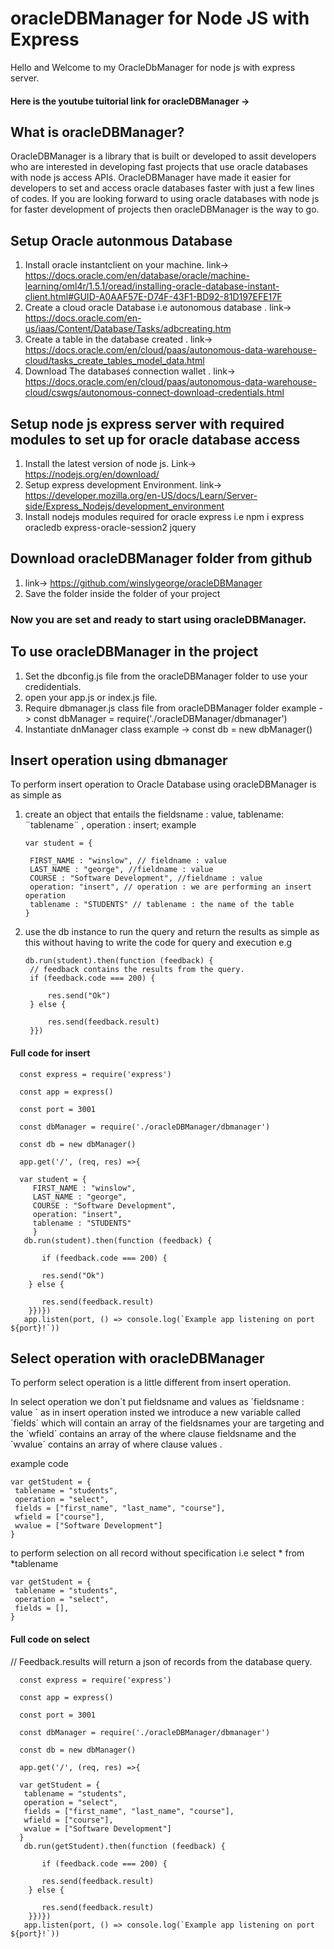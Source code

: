 # oracleDBManager for Node JS with Express
Hello and Welcome to my OracleDbManager for node js with express server.
#### Here is the youtube tuitorial link for oracleDBManager -> 
## What is oracleDBManager?

OracleDBManager is a library that is built or developed to assit developers who are interested in developing fast projects that use oracle databases with node js access APIś.
OracleDBManager have made it easier for developers to set and access oracle databases faster with just a few lines of codes. 
If you are looking forward to using oracle databases with node js for faster development of projects then oracleDBManager is the way to go.

## Setup Oracle autonmous Database
 1. Install oracle instantclient on your machine. link-> https://docs.oracle.com/en/database/oracle/machine-learning/oml4r/1.5.1/oread/installing-oracle-database-instant-client.html#GUID-A0AAF57E-D74F-43F1-BD92-81D197EFE17F
 2. Create a cloud oracle Database i.e autonomous database . link-> https://docs.oracle.com/en-us/iaas/Content/Database/Tasks/adbcreating.htm
 3. Create a table in the database created . link-> https://docs.oracle.com/en/cloud/paas/autonomous-data-warehouse-cloud/tasks_create_tables_model_data.html
 4. Download The databaseś connection wallet . link-> https://docs.oracle.com/en/cloud/paas/autonomous-data-warehouse-cloud/cswgs/autonomous-connect-download-credentials.html
 
 ## Setup node js express server with required modules to set up for oracle database access
 
 1. Install the latest version of node js. Link-> https://nodejs.org/en/download/
 2. Setup express development Environment. link-> https://developer.mozilla.org/en-US/docs/Learn/Server-side/Express_Nodejs/development_environment
 3. Install nodejs modules required for oracle express i.e npm i express oracledb express-oracle-session2 jquery
 
 ## Download oracleDBManager folder from github
 1. link-> https://github.com/winslygeorge/oracleDBManager
 2. Save the folder inside the folder of your project
 
 ### Now you are set and ready to start using oracleDBManager.
 
 ## To use oracleDBManager in the project
 1. Set the dbconfig.js file from the oracleDBManager folder to use your credidentials.
 2. open your app.js or index.js file.
 3. Require dbmanager.js class file from oracleDBManager folder example 
    -> const dbManager = require('./oracleDBManager/dbmanager') 
 4. Instantiate dnManager class example
    -> const db = new dbManager()
 
 ## Insert operation using dbmanager
 
 To perform insert operation to Oracle Database using oracleDBManager is as simple as 
 1. create an object that entails the fieldsname : value, tablename: ¨tablename¨ , operation : insert; example
 
        var student = {
       
         FIRST_NAME : "winslow", // fieldname : value
         LAST_NAME : "george", //fieldname : value
         COURSE : "Software Development", //fieldname : value
         operation: "insert", // operation : we are performing an insert operation
         tablename : "STUDENTS" // tablename : the name of the table
        }

2. use the db instance to run the query and return the results as simple as this without having to write the code for query and execution e.g
       
       db.run(student).then(function (feedback) {
        // feedback contains the results from the query.
        if (feedback.code === 200) {
            
            res.send("Ok")
        } else {
            
            res.send(feedback.result)
        }})

 #### Full code for insert
 
      const express = require('express')

      const app = express()

      const port = 3001

      const dbManager = require('./oracleDBManager/dbmanager')

      const db = new dbManager()

      app.get('/', (req, res) =>{ 

      var student = {
         FIRST_NAME : "winslow",
         LAST_NAME : "george",
         COURSE : "Software Development",
         operation: "insert",
         tablename : "STUDENTS"
         }
       db.run(student).then(function (feedback) {
        
           if (feedback.code === 200) {
            
           res.send("Ok")
        } else {
            
           res.send(feedback.result)
        }})})
       app.listen(port, () => console.log(`Example app listening on port ${port}!`))
 
 ## Select operation with oracleDBManager
 
 To perform select operation is a little different from insert operation.
 
 In select operation we don´t put fieldsname and values as ´fieldsname : value ´ as in insert operation insted we introduce a new variable called ´fields´ which will contain an array of the fieldsnames your are targeting and the ´wfield´ contains an array of the where clause fieldsname and the ´wvalue´ contains an array of where clause values .
 
 example code 
 
    var getStudent = {
     tablename = "students",
     operation = "select",
     fields = ["first_name", "last_name", "course"],
     wfield = ["course"],
     wvalue = ["Software Development"]
    }

to perform selection on all record without specification i.e
select * from *tablename

    var getStudent = {
     tablename = "students",
     operation = "select",
     fields = [],
    }
    
 #### Full code on select 
 // Feedback.results will return a json of records from the database query.
  
      const express = require('express')

      const app = express()

      const port = 3001

      const dbManager = require('./oracleDBManager/dbmanager')

      const db = new dbManager()

      app.get('/', (req, res) =>{ 

      var getStudent = {
       tablename = "students",
       operation = "select",
       fields = ["first_name", "last_name", "course"],
       wfield = ["course"],
       wvalue = ["Software Development"]
      }
       db.run(getStudent).then(function (feedback) {
        
           if (feedback.code === 200) {
         
           res.send(feedback.result)
        } else {
            
           res.send(feedback.result)
        }})})
       app.listen(port, () => console.log(`Example app listening on port ${port}!`))
 
 
